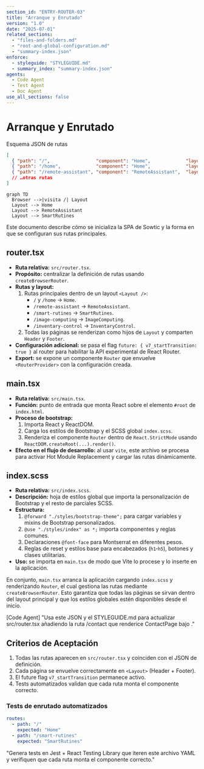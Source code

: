```yaml
---
section_id: "ENTRY-ROUTER-03"
title: "Arranque y Enrutado"
version: "1.0"
date: "2025-07-01"
related_sections:
  - "files-and-folders.md"
  - "root-and-global-configuration.md"
  - "summary-index.json"
enforce:
  - styleguide: "STYLEGUIDE.md"
  - summary_index: "summary-index.json"
agents:
  - Code Agent
  - Test Agent
  - Doc Agent
use_all_sections: false
---
```

# Arranque y Enrutado

Esquema JSON de rutas

```json
[
  { "path": "/",                 "component": "Home",             "layout": "Layout" },
  { "path": "/home",             "component": "Home",             "layout": "Layout" },
  { "path": "/remote-assistant", "component": "RemoteAssistant",  "layout": "Layout" },
  // …otras rutas
]
```

```mermaid
graph TD
  Browser -->|visita /| Layout
  Layout --> Home
  Layout --> RemoteAssistant
  Layout --> SmartRutines
```

Este documento describe cómo se inicializa la SPA de Sowtic y la forma en que se configuran sus rutas principales.

## router.tsx
- **Ruta relativa:** `src/router.tsx`.
- **Propósito:** centralizar la definición de rutas usando `createBrowserRouter`.
- **Rutas y layout:**
  1. Rutas principales dentro de un layout `<Layout />`:
     - `/` y `/home` → `Home`.
     - `/remote-assistant` → `RemoteAssistant`.
     - `/smart-rutines` → `SmartRutines`.
     - `/image-computing` → `ImageComputing`.
     - `/inventary-control` → `InventaryControl`.
  2. Todas las páginas se renderizan como hijos de `Layout` y comparten `Header` y `Footer`.
- **Configuración adicional:** se pasa el flag `future: { v7_startTransition: true }` al router para habilitar la API experimental de React Router.
- **Export:** se expone un componente `Router` que envuelve `<RouterProvider>` con la configuración creada.

## main.tsx
- **Ruta relativa:** `src/main.tsx`.
- **Función:** punto de entrada que monta React sobre el elemento `#root` de `index.html`.
- **Proceso de bootstrap:**
  1. Importa React y ReactDOM.
  2. Carga los estilos de Bootstrap y el SCSS global `index.scss`.
  3. Renderiza el componente `Router` dentro de `React.StrictMode` usando `ReactDOM.createRoot(...).render()`.
- **Efecto en el flujo de desarrollo:** al usar `vite`, este archivo se procesa para activar Hot Module Replacement y cargar las rutas dinámicamente.

## index.scss
- **Ruta relativa:** `src/index.scss`.
- **Descripción:** hoja de estilos global que importa la personalización de Bootstrap y el resto de parciales SCSS.
- **Estructura:**
  1. `@forward "./styles/bootstrap-theme";` para cargar variables y mixins de Bootstrap personalizados.
  2. `@use "./styles/index" as *;` importa componentes y reglas comunes.
  3. Declaraciones `@font-face` para Montserrat en diferentes pesos.
  4. Reglas de reset y estilos base para encabezados (`h1`‑`h5`), botones y clases utilitarias.
- **Uso:** se importa en `main.tsx` de modo que Vite lo procese y lo inserte en la aplicación.

En conjunto, `main.tsx` arranca la aplicación cargando `index.scss` y renderizando `Router`, el cual gestiona las rutas mediante `createBrowserRouter`. Esto garantiza que todas las páginas se sirvan dentro del layout principal y que los estilos globales estén disponibles desde el inicio.

[Code Agent]
"Usa este JSON y el STYLEGUIDE.md para actualizar src/router.tsx añadiendo la ruta /contact que renderice ContactPage bajo <Layout>."

## Criterios de Aceptación
1. Todas las rutas aparecen en `src/router.tsx` y coinciden con el JSON de definición.
2. Cada página se envuelve correctamente en `<Layout>` (Header + Footer).
3. El future flag `v7_startTransition` permanece activo.
4. Tests automatizados validan que cada ruta monta el componente correcto.

### Tests de enrutado automatizados
```yaml
routes:
  - path: "/"
    expected: "Home"
  - path: "/smart-rutines"
    expected: "SmartRutines"
```

"Genera tests en Jest + React Testing Library que iteren este archivo YAML y verifiquen que cada ruta monta el componente correcto."

